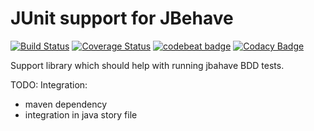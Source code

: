 # JUnit support for JBehave
[![Build Status](https://travis-ci.org/jbehavesupport/jbehave-junit-support.svg?branch=master)](https://travis-ci.org/jbehavesupport/jbehave-junit-support)
[![Coverage Status](https://coveralls.io/repos/github/jbehavesupport/jbehave-junit-support/badge.svg?branch=master)](https://coveralls.io/github/jbehavesupport/jbehave-junit-support?branch=master)
[![codebeat badge](https://codebeat.co/badges/adbb13e0-c146-4f58-847b-c1db713efbb7)](https://codebeat.co/projects/github-com-jbehavesupport-jbehave-junit-support-master)
[![Codacy Badge](https://api.codacy.com/project/badge/Grade/c8ccfdab225040f1ae25e128fab9ba4b)](https://www.codacy.com/app/mbocek/jbehave-junit-support?utm_source=github.com&amp;utm_medium=referral&amp;utm_content=jbehavesupport/jbehave-junit-support&amp;utm_campaign=Badge_Grade)

Support library which should help with running jbahave BDD tests. 

TODO:
Integration:
- maven dependency
- integration in java story file


